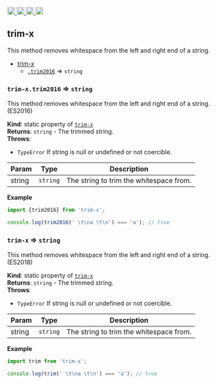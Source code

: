 <a href="https://travis-ci.org/Xotic750/trim-x"
   title="Travis status">
<img
   src="https://travis-ci.org/Xotic750/trim-x.svg?branch=master"
   alt="Travis status" height="18"/>
</a>
<a href="https://david-dm.org/Xotic750/trim-x"
   title="Dependency status">
<img src="https://david-dm.org/Xotic750/trim-x.svg"
   alt="Dependency status" height="18"/>
</a>
<a href="https://david-dm.org/Xotic750/trim-x#info=devDependencies"
   title="devDependency status">
<img src="https://david-dm.org/Xotic750/trim-x/dev-status.svg"
   alt="devDependency status" height="18"/>
</a>
<a href="https://badge.fury.io/js/trim-x" title="npm version">
<img src="https://badge.fury.io/js/trim-x.svg"
   alt="npm version" height="18"/>
</a>
<a name="module_trim-x"></a>

## trim-x

This method removes whitespace from the left and right end of a string.

- [trim-x](#module_trim-x)
  - [`.trim2016`](#module_trim-x.trim2016) ⇒ <code>string</code>

<a name="module_trim-x.trim2016"></a>

### `trim-x.trim2016` ⇒ <code>string</code>

This method removes whitespace from the left and right end of a string.
(ES2016)

**Kind**: static property of [<code>trim-x</code>](#module_trim-x)  
**Returns**: <code>string</code> - The trimmed string.  
**Throws**:

- <code>TypeError</code> If string is null or undefined or not coercible.

| Param  | Type                | Description                             |
| ------ | ------------------- | --------------------------------------- |
| string | <code>string</code> | The string to trim the whitespace from. |

**Example**

```js
import {trim2016} from 'trim-x';

console.log(trim2016(' \t\na \t\n') === 'a'); // true
```

<a name="module_trim-x"></a>

### `trim-x` ⇒ <code>string</code>

This method removes whitespace from the left and right end of a string.
(ES2018)

**Kind**: static property of [<code>trim-x</code>](#module_trim-x)  
**Returns**: <code>string</code> - The trimmed string.  
**Throws**:

- <code>TypeError</code> If string is null or undefined or not coercible.

| Param  | Type                | Description                             |
| ------ | ------------------- | --------------------------------------- |
| string | <code>string</code> | The string to trim the whitespace from. |

**Example**

```js
import trim from 'trim-x';

console.log(trim(' \t\na \t\n') === 'a'); // true
```
